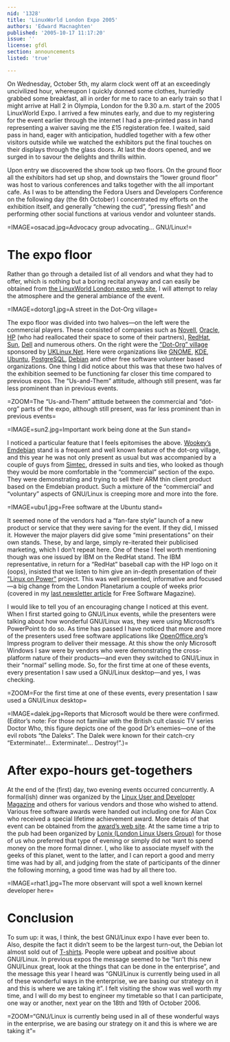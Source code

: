 ```yaml
---
nid: '1328'
title: 'LinuxWorld London Expo 2005'
authors: 'Edward Macnaghten'
published: '2005-10-17 11:17:20'
issue: ''
license: gfdl
section: announcements
listed: 'true'

---
```

On Wednesday, October 5th, my alarm clock went off at an exceedingly uncivilized hour, whereupon I quickly donned some clothes, hurriedly grabbed some breakfast, all in order for me to race to an early train so that I might arrive at Hall 2 in Olympia, London for the 9.30 a.m. start of the 2005 LinuxWorld Expo. I arrived a few minutes early, and due to my registering for the event earlier through the internet I had a pre-printed pass in hand representing a waiver saving me the £15 registeration fee. I waited, said pass in hand, eager with anticipation, huddled together with a few other visitors outside while we watched the exhibitors put the final touches on their displays through the glass doors. At last the doors opened, and we surged in to savour the delights and thrills within.

Upon entry we discovered the show took up two floors. On the ground floor all the exhibitors had set up shop, and downstairs the “lower ground floor” was host to various conferences and talks together with the all important cafe. As I was to be attending the Fedora Users and Developers Conference on the following day (the 6th October) I concentrated my efforts on the exhibition itself, and generally “chewing the cud”, “pressing flesh” and performing other social functions at various vendor and volunteer stands.


=IMAGE=osacad.jpg=Advocacy group advocating... GNU/Linux!=


# The expo floor

Rather than go through a detailed list of all vendors and what they had to offer, which is nothing but a boring recital anyway and can easily be obtained from [the LinuxWorld London expo web site](http://www.linuxworldexpo.co.uk), I will attempt to relay the atmosphere and the general ambiance of the event.


=IMAGE=dotorg1.jpg=A street in the Dot-Org village=

The expo floor was divided into two halves—on the left were the commercial players. These consisted of companies such as [Novell](http://www.novell.co.uk), [Oracle](http://www.oracle.co.uk), [HP](http://www.hp.co.uk) (who had reallocated their space to some of their partners), [RedHat](http://www.redhat.co.uk), [Sun](http://www.sun.co.uk), [Dell](http://www.dell.co.uk) and numerous others. On the right were the ["Dot-Org” village](http://www.linuxexpo.org.uk) sponsored by [UKLinux.Net](http://www.uklinux.net). Here were organizations like [GNOME](http://www.gnome.org), [KDE](http://www.kde.org), [Ubuntu](http://www.ubuntulinux.org), [PostgreSQL](http://www.postgresql.org), [Debian](http://www.uk.debian.org) and other free software volunteer based organizations. One thing I did notice about this was that these two halves of the exhibition seemed to be functioning far closer this time compared to previous expos. The “Us-and-Them” attitude, although still present, was far less prominent than in previous events.


=ZOOM=The “Us-and-Them” attitude between the commercial and “dot-org” parts of the expo, although still present, was far less prominent than in previous events=


=IMAGE=sun2.jpg=Important work being done at the Sun stand=

I noticed a particular feature that I feels epitomises the above. [Wookey’s](http://www.chaos.org.uk/~wookey) [Emdebian](http://www.emdebian.org) stand is a frequent and well known feature of the dot-org village, and this year he was not only present as usual but was accompanied by a couple of guys from [Simtec](http://www.simtec.co.uk), dressed in suits and ties, who looked as though they would be more comfortable in the “commercial” section of the expo. They were demonstrating and trying to sell their ARM thin client product based on the Emdebian product. Such a mixture of the “commercial” and “voluntary” aspects of GNU/Linux is creeping more and more into the fore.


=IMAGE=ubu1.jpg=Free software at the Ubuntu stand=

It seemed none of the vendors had a “fan-fare style” launch of a new product or service that they were saving for the event. If they did, I missed it. However the major players did give some “mini presentations” on their own stands. These, by and large, simply re-iterated their publicised marketing, which I don’t repeat here. One of these I feel worth mentioning though was one issued by IBM on the RedHat stand. The IBM representative, in return for a “RedHat” baseball cap with the HP logo on it (oops), insisted that we listen to him give an in-depth presentation of their ["Linux on Power"](http://www.openpowerproject.org) project. This was well presented, informative and focused—a big change from the London Planetarium a couple of weeks prior (covered in my [last newsletter article](http://www.freesoftwaremagazine.com/newsletters/ibm_powerservers) for Free Software Magazine).

I would like to tell you of an encouraging change I noticed at this event. When I first started going to GNU/Linux events, while the presenters were talking about how wonderful GNU/Linux was, they were using Microsoft’s PowerPoint to do so. As time has passed I have noticed that more and more of the presenters used free software applications like [OpenOffice.org](http://www.openoffice.org)’s Impress program to deliver their message. At this show the only Microsoft Windows I saw were by vendors who were demonstrating the cross-platform nature of their products—and even they switched to GNU/Linux in their “normal” selling mode. So, for the first time at one of these events, every presentation I saw used a GNU/Linux desktop—and yes, I was checking.


=ZOOM=For the first time at one of these events, every presentation I saw used a GNU/Linux desktop=


=IMAGE=dalek.jpg=Reports that Microsoft would be there were confirmed. (Editor’s note: For those not familiar with the British cult classic TV series Doctor Who, this figure depicts one of the good Dr’s enemies—one of the evil robots “the Daleks”. The Dalek were known for their catch-cry “Exterminate!... Exterminate!... Destroy!”.)=


# After expo-hours get-togethers

At the end of the (first) day, two evening events occurred concurrently. A formal(ish) dinner was organized by the [Linux User and Developer Magazine](http://www.linuxuser.co.uk) and others for various vendors and those who wished to attend. Various free software awards were handed out including one for Alan Cox who received a special lifetime achievement award. More detais of that event can be obtained from the [award’s web site](http://www.linuxawards.co.uk/component/option,com_frontpage/Itemid,1/). At the same time a trip to the pub had been organized by [Lonix (London Linux Users Group)](http://www.lonix.org.uk) for those of us who preferred that type of evening or simply did not want to spend money on the more formal dinner. I, who like to associate myself with the geeks of this planet, went to the latter, and I can report a good and merry time was had by all, and judging from the state of participants of the dinner the following morning, a good time was had by all there too.


=IMAGE=rhat1.jpg=The more observant will spot a well known kernel developer here=


# Conclusion

To sum up: it was, I think, the best GNU/Linux expo I have ever been to. Also, despite the fact it didn’t seem to be the largest turn-out, the Debian lot almost sold out of [T-shirts](http://www.debianshop.com). People were upbeat and positive about GNU/Linux. In previous expos the message seemed to be “Isn’t this new GNU/Linux great, look at the things that can be done in the enterprise”, and the message this year I heard was “GNU/Linux is currently being used in all of these wonderful ways in the enterprise, we are basing our strategy on it and this is where we are taking it”. I felt visiting the show was well worth my time, and I will do my best to engineer my timetable so that I can participate, one way or another, next year on the 18th and 19th of October 2006.


=ZOOM=“GNU/Linux is currently being used in all of these wonderful ways in the enterprise, we are basing our strategy on it and this is where we are taking it”=


